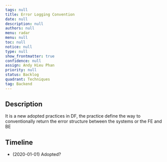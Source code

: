```yaml
---
tags: null
title: Error Logging Convention
date: null
description: null
authors: null
menu: radar
menu: null
toc: null
notice: null
type: null
show_frontmatter: true
confidence: null
assign: Andy Hieu Phan
priority: null
status: Backlog
quadrant: Techniques
tag: Backend
---
```


## Description

It is a new adopted practices in DF, the practice define the way to conventionally return the error structure between the systems or the FE and BE

## Timeline

* (2020-01-01) Adopted?